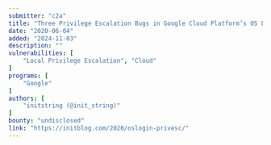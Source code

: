 ```yaml
---
submitter: "c2a"
title: "Three Privilege Escalation Bugs in Google Cloud Platform’s OS Login"
date: "2020-06-04"
added: "2024-11-03"
description: ""
vulnerabilities: [
    "Local Privilege Escalation", "Cloud"
]
programs: [
    "Google"
]
authors: [
    "initstring (@init_string)"
]
bounty: "undisclosed"
link: "https://initblog.com/2020/oslogin-privesc/"
---
```




